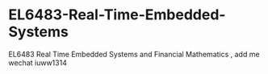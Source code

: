 # EL6483-Real-Time-Embedded-Systems
EL6483 Real Time Embedded Systems and Financial Mathematics , add me wechat iuww1314
